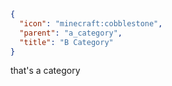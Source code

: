 ```json
{
  "icon": "minecraft:cobblestone",
  "parent": "a_category",
  "title": "B Category"
}
```

that's a category